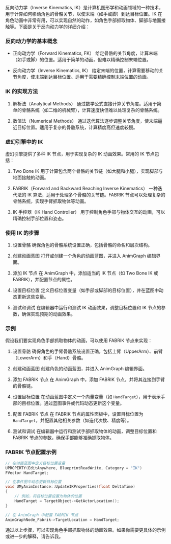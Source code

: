 反向动力学（Inverse Kinematics, IK）是计算机图形学和动画领域的一种技术，用于计算如何移动角色的骨骼关节，以使末端（如手或脚）到达目标位置。IK 在角色动画中非常有用，可以实现自然的动作，如角色手部抓取物体、脚部与地面接触等。下面是关于反向动力学的详细介绍：

### 反向动力学的基本概念

- 正向动力学（Forward Kinematics, FK）
  给定骨骼的关节角度，计算末端（如手或脚）的位置。适用于简单的动画，但难以精确控制末端位置。

- 反向动力学（Inverse Kinematics, IK）
  给定末端的位置，计算需要移动的关节角度，使末端到达目标位置。适用于需要精确控制末端位置的动画。

### IK 的实现方法

1. 解析法（Analytical Methods）
   通过数学公式直接计算关节角度。适用于简单的骨骼系统（如二维的机械臂），计算速度快但难以处理复杂的骨骼系统。

2. 数值法（Numerical Methods）
   通过迭代算法逐步调整关节角度，使末端逼近目标位置。适用于复杂的骨骼系统，计算精度高但速度较慢。

### 虚幻引擎中的 IK

虚幻引擎提供了多种 IK 节点，用于实现复杂的 IK 动画效果。常用的 IK 节点包括：

1. Two Bone IK
   用于计算包含两个骨骼的关节链（如大腿和小腿），实现脚部与地面接触的动画。

2. FABRIK（Forward and Backward Reaching Inverse Kinematics）
   一种迭代法的 IK 算法，适用于处理多个骨骼的关节链。FABRIK 节点可以处理复杂的骨骼系统，实现手臂抓取物体等动画。

3. IK 手控器（IK Hand Controller）
   用于控制角色手部与物体交互的动画，可以精确控制手部位置和姿态。

### 使用 IK 的步骤

1. 设置骨骼
   确保角色的骨骼系统设置正确，包括骨骼的命名和层次结构。

2. 创建动画蓝图
   打开或创建一个角色的动画蓝图，并进入 AnimGraph 编辑界面。

3. 添加 IK 节点
   在 AnimGraph 中，添加适当的 IK 节点（如 Two Bone IK 或 FABRIK），并配置节点的属性。

4. 设置目标位置
   定义目标位置变量（如手部或脚部的目标位置），并在蓝图中动态更新这些变量。

5. 测试和调试
   在编辑器中运行和测试 IK 动画效果，调整目标位置和 IK 节点的参数，确保实现预期的动画效果。

### 示例

假设我们要实现角色手部抓取物体的动画，可以使用 FABRIK 节点来实现：

1. 设置骨骼
   确保角色的手臂骨骼系统设置正确，包括上臂（UpperArm）、前臂（LowerArm）和手（Hand）骨骼。

2. 创建动画蓝图
   创建角色的动画蓝图，并进入 AnimGraph 编辑界面。

3. 添加 FABRIK 节点
   在 AnimGraph 中，添加 FABRIK 节点，并将其连接到手臂的骨骼链。

4. 设置目标位置
   在动画蓝图中定义一个向量变量（如 `HandTarget`），用于表示手部的目标位置。通过蓝图事件或代码动态更新这个变量。

5. 配置 FABRIK 节点
   在 FABRIK 节点的属性面板中，设置目标位置为 `HandTarget`，并配置其他相关参数（如迭代次数、精度等）。

6. 测试和调试
   在编辑器中运行和测试手部抓取物体的动画，调整目标位置和 FABRIK 节点的参数，确保手部能够准确抓取物体。

### FABRIK 节点配置示例

```cpp
// 在动画蓝图中定义目标位置变量
UPROPERTY(EditAnywhere, BlueprintReadWrite, Category = "IK")
FVector HandTarget;

// 在事件图中动态更新目标位置
void UMyAnimInstance::UpdateIKProperties(float DeltaTime)
{
    // 例如，将目标位置设置为物体的位置
    HandTarget = TargetObject->GetActorLocation();
}

// 在 AnimGraph 中配置 FABRIK 节点
AnimGraphNode_Fabrik->TargetLocation = HandTarget;
```

通过以上步骤，可以实现角色手部抓取物体的动画效果。如果你需要更具体的示例或进一步的解释，请告诉我。
